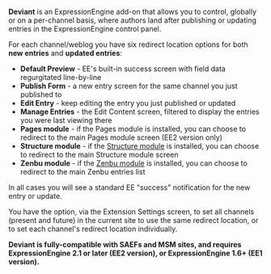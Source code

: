 **Deviant** is an ExpressionEngine add-on that allows you to control, globally or on a per-channel basis, where authors land after publishing or updating entries in the ExpressionEngine control panel.

For each channel/weblog you have six redirect location options for both **new entries** and **updated entries**:

- **Default Preview** - EE's built-in success screen with field data regurgitated line-by-line
- **Publish Form** - a new entry screen for the same channel you just published to
- **Edit Entry** - keep editing the entry you just published or updated
- **Manage Entries** - the Edit Content screen, filtered to display the entries you were last viewing there
- **Pages module** - if the Pages module is installed, you can choose to redirect to the main Pages module screen (EE2 version only)
- **Structure module** - if the [Structure module](http://devot-ee.com/add-ons/structure/) is installed, you can choose to redirect to the main Structure module screen
- **Zenbu module** - if the [Zenbu module](http://devot-ee.com/add-ons/zenbu/) is installed, you can choose to redirect to the main Zenbu entries list

In all cases you will see a standard EE "success" notification for the new entry or update.

You have the option, via the Extension Settings screen, to set all channels (present and future) in the current site to use the same redirect location, or to set each channel's redirect location individually.

**Deviant is fully-compatible with SAEFs and MSM sites, and requires ExpressionEngine 2.1 or later (EE2 version), or ExpressionEngine 1.6+ (EE1 version).**